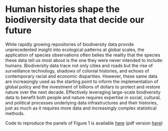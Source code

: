 # Human histories shape the biodiversity data that decide our future

While rapidly growing repositories of biodiversity data provide unprecedented insight into ecological patterns at global scales, the application of species observations often belies the reality that the species these data tell us most about is the one they were never intended to include: humans. Biodiversity data trace not only cities and roads but the rise of surveillance technology, shadows of colonial histories, and echoes of contemporary racial and economic disparities. However, these same data are increasingly used as the starting point to inform the implementation of global policy and the investment of billions of dollars to protect and restore nature over the next decade. Effectively leveraging large-scale biodiversity data to benefit both people and nature requires expertise in social, cultural, and political processes underlying data infrastructures and their histories, just as much as it requires more data and increasingly complex statistical methods.

Code to reproduce the panels of Figure 1 is available [here](scripts/figure1.qmd) (pdf version [here](scripts/figure1.pdf))
